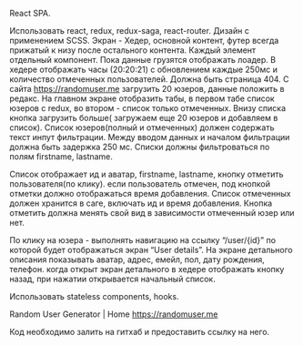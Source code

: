 React SPA.

Использовать react, redux, redux-saga, react-router. Дизайн с применением SCSS.
Экран - Хедер, основной контент, футер всегда прижатый к низу после остального
контента. Каждый элемент отдельный компонент. Пока данные грузятся отображать
лоадер. В хедере отображать часы (20:20:21) с обновлением каждые 250мс и
количество отмеченных пользователей. Должна быть страница 404. С сайта
https://randomuser.me загрузить 20 юзеров, данные положить в редакс. На главном
экране отобразить табы, в первом табе список юзеров с redux, во втором - список
только отмеченных. Внизу списка кнопка загрузить больше( загружаем еще 20 юзеров
и добавляем в список). Список юзеров(полный и отмеченных) должен содержать текст
инпут фильтрации. Между вводом данных и началом фильтрации должна быть задержка
250 мс. Списки должны фильтроваться по полям firstname, lastname.

Список отображает ид и аватар, firstname, lastname, кнопку отметить
пользователя(по клику). если пользователь отмечен, под кнопкой отметки должно
отображаться время добавления. Список отмеченных должен хранится в саге,
включать ид и время добавления. Кнопка отметить должна менять свой вид в
зависимости отмеченный юзер или нет.

По клику на юзера - выполнять навигацию на ссылку “/user/{id}” по которой будет
отображаться экран “User details”. На экране детального описания показывать
аватар, адрес, емейл, пол, дату рождения, телефон. когда открыт экран детального
в хедере отображать кнопку назад, при нажатии открывается начальный список.

Использовать stateless components, hooks.

Random User Generator | Home https://randomuser.me

Код необходимо залить на гитхаб и предоставить ссылку на него.
